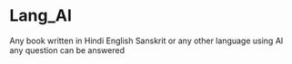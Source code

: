 # Lang_AI
Any book written in Hindi English Sanskrit or any other language using AI any question can be answered
